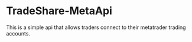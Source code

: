 # TradeShare-MetaApi 

This is a simple  api  that allows traders connect  to their metatrader trading accounts.



